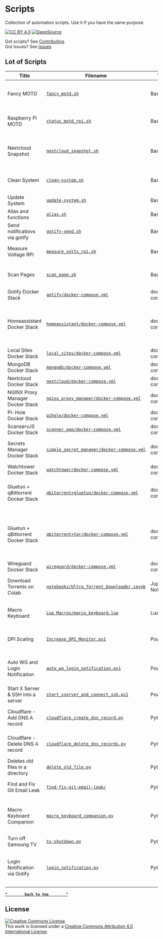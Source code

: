 <!-- Generated on 2023-08-23 20:22:57+00:00  -->

<!-- Do not edit this file. Edit README.md/base.md.j2 instead. -->
# Scripts
Collection of automation scripts. Use it if you have the same purpose.

[![CC BY 4.0](https://img.shields.io/badge/license-CC%20BY%204.0-brightgreen)](license.md)
[![DeepSource](https://deepsource.io/gh/bearlike/scripts.svg/)](https://deepsource.io/gh/bearlike/scripts/)

Got scripts? See [Contributing](.github/CONTRIBUTING.md).
<br> Got Issues? See [Issues](https://github.com/bearlike/scripts/issues)

## Lot of Scripts

|               Title                |                                                Filename                                                |       Type       |                                                                                              Description                                                                                               |
| ---------------------------------- | ------------------------------------------------------------------------------------------------------ | ---------------- | ------------------------------------------------------------------------------------------------------------------------------------------------------------------------------------------------------ |
| Fancy MOTD                         | [`fancy_motd.sh`](bash/fancy_motd.sh)                                                                  | Bash             | A really cool MOTD that displays system information on login. [**`Screenshot 🖼️`**](https://i.imgur.com/GibVoZM.jpg)                                                                                   |
| Raspberry Pi MOTD                  | [`status_motd_rpi.sh`](bash/status_motd_rpi.sh)                                                        | Bash             | Raspberry Pi MOTD that displays basic system information on login. [**`Screenshot 🖼️`**](https://i.imgur.com/jlRtMrF.jpg)                                                                              |
| Nextcloud Snapshot                 | [`nextcloud_snapshot.sh`](bash/nextcloud_snapshot.sh)                                                  | Bash             | Snapshot Nextcloud and uploads to remote locations such as Google Drive. Can be used as a Cronjob.                                                                                                     |
| Clean System                       | [`clean-system.sh`](bash/clean-system.sh)                                                              | Bash             | Removing unused `apt` packages, kernels, thumbnail cache, and docker objects.                                                                                                                          |
| Update System                      | [`update-system.sh`](bash/update-system.sh)                                                            | Bash             | For Updating `apt` Packages and Portainer via docker.                                                                                                                                                  |
| Alias and functions                | [`alias.sh`](bash/alias.sh)                                                                            | Bash             | Human friendly aliases and functions                                                                                                                                                                   |
| Send notificatiovs via gotify      | [`gotify-send.sh`](bash/gotify-send.sh)                                                                | Bash             | Send notifications via gotify                                                                                                                                                                          |
| Measure Voltage RPi                | [`measure_volts_rpi.sh`](bash/measure_volts_rpi.sh)                                                    | Bash             | Display Raspberry Pi voltage and checks if it is undervolted.                                                                                                                                          |
| Scan Pages                         | [`scan_page.sh`](bash/scan_page.sh)                                                                    | Bash             | Scan a page from my HP flatbed scanner through SANE (Scanner Access Now Easy) interface                                                                                                                |
| Gotify Docker Stack                | [`gotify/docker-compose.yml`](/docker-compose/gotify/docker-compose.yml)                               | docker-compose   | Basic Gotify Docker stack. [Refer documentation](https://gotify.net/docs/)                                                                                                                             |
| Homeassistant Docker Stack         | [`homeassistant/docker-compose.yml`](/docker-compose/homeassistant/docker-compose.yml)                 | docker-compose   | Home Assistant stack with healthcheck & support for accessing host docker containers. [`configuration.yaml`](/docker-compose/homeassistant/configuration.yaml) with some custom sensors (VPN IP, etc.) |
| Local Sites Docker Stack           | [`local_sites/docker-compose.yml`](/docker-compose/local_sites/docker-compose.yml)                     | docker-compose   | Docker stack to host static site(s)                                                                                                                                                                    |
| MongoDB Docker Stack               | [`mongodb/docker-compose.yml`](/docker-compose/mongodb/docker-compose.yml)                             | docker-compose   | MongoDB and Mongo Express                                                                                                                                                                              |
| Nextcloud Docker Stack             | [`nextcloud/docker-compose.yml`](/docker-compose/nextcloud/docker-compose.yml)                         | docker-compose   | The Nextcloud Docker stack that I use.                                                                                                                                                                 |
| NGINX Proxy Manager Docker Stack   | [`nginx_proxy_manager/docker-compose.yml`](/docker-compose/nginx_proxy_manager/docker-compose.yml)     | docker-compose   | Simple NGINX Proxy Manager Docker Stack                                                                                                                                                                |
| Pi-Hole Docker Stack               | [`pihole/docker-compose.yml`](/docker-compose/pihole/docker-compose.yml)                               | docker-compose   | Simple Pi-Hole Docker Stack                                                                                                                                                                            |
| ScanservJS Docker Stack            | [`scanner_app/docker-compose.yml`](/docker-compose/scanner_app/docker-compose.yml)                     | docker-compose   | SANE web UI frontend for scanners.                                                                                                                                                                     |
| Secrets Manager Docker Stack       | [`simple_secret_manager/docker-compose.yml`](/docker-compose/simple_secret_manager/docker-compose.yml) | docker-compose   | Secure storage, and delivery for tokens Visit [bearlike/simple-secrets-manager](https://github.com/bearlike/simple-secrets-manager) to know more.                                                      |
| Watchtower Docker Stack            | [`watchtower/docker-compose.yml`](/docker-compose/watchtower/docker-compose.yml)                       | docker-compose   | Simple Watchtower Docker Stack                                                                                                                                                                         |
| Gluetun + qBittorrent Docker Stack | [`qbitorrent+gluetun/docker-compose.yml`](/docker-compose/qbitorrent%2Bgluetun/docker-compose.yml)     | docker-compose   | qBittorrent with all connection routed through a Gluetun container (VPN). Purely for educational purpose                                                                                               |
| Gluetun + qBittorrent Docker Stack | [`qbitorrent+tor/docker-compose.yml`](/docker-compose/qbitorrent%2Btor/docker-compose.yml)             | docker-compose   | qBittorrent with all connection routed through the Tor network (via SOCKS5). Not recommended (See why on the inline comments). Purely for educational purpose                                          |
| Wireguard Docker Stack             | [`wireguard/docker-compose.yml`](/docker-compose/wireguard/docker-compose.yml)                         | docker-compose   | Simple Wireguard Docker Stack                                                                                                                                                                          |
| Download Torrents on Colab         | [`notebooks/Ultra_Torrent_Downloader.ipynb`](/notebooks/Ultra_Torrent_Downloader.ipynb)                | Jupyter Notebook | Downloading Torrents using Google Colab. Powered by qBittorrent WebUI and ngrok.                                                                                                                       |
| Macro Keyboard                     | [`Lua Macros/marco_keyboard.lua`](lua/Lua%20Macros/marco_keyboard.lua)                                 | Lua              | Load this script in [Lua Macros](https://github.com/me2d13/luamacros) to use multiple-keyboards for macro-triggerring application.                                                                     |
| DPI Scaling                        | [`Increase_DPI_Monitor.ps1`](powershell/Increase_DPI_Monitor.ps1)                                      | Powershell       | Change DPI and Open-Shell Start Menu Orb size depending upon where you are sitting.                                                                                                                    |
| Auto WG and Login Notification     | [`auto_wg_login_notification.ps1`](powershell/auto_wg_login_notification.ps1)                          | Powershell       | Connect to WireGuard Tunnel when not connected to home network and sends login notification.                                                                                                           |
| Start X Server & SSH into a server | [`start_xserver_and_connect_ssh.ps1`](powershell/start_xserver_and_connect_ssh.ps1)                    | Powershell       | Start X Server on Windows (Xming or VcXsrv) and SSH into a server                                                                                                                                      |
| Cloudflare - Add DNS A record      | [`cloudflare_create_dns_record.py`](python/cloudflare_create_dns_record.py)                            | Python           | Adds DNS A record pointing to a mentioned server using Cloudflare API v4.                                                                                                                              |
| Cloudflare - Delete DNS A record   | [`cloudflare_delete_dns_records.py`](python/cloudflare_delete_dns_records.py)                          | Python           | Deletes DNS A record pointing to a mentioned server using Cloudflare API v4.                                                                                                                           |
| Deletes old files in a directory   | [`delete_old_file.py`](python/delete_old_file.py)                                                      | Python           | Periodically deletes old files from a directory. For use in torrent box(es).                                                                                                                           |
| Find and Fix Git Email Leak        | [`find-fix-git-email-leak/`](https://github.com/bearlike/find-fix-git-email-leak/)                     | Python           | Find and Fix publicly accessible commit email addresses.                                                                                                                                               |
| Macro Keyboard Companion           | [`macro_keyboard_companion.py`](python/macro_keyboard_companion.py)                                    | Python           | Companion script for my Macro Keyboard. `Lua Macros/marco_keyboard.lua` for keyboard input grabbing. Basic alternative for AutoHotKey.                                                                 |
| Turn off Samsung TV                | [`tv-shutdown.py`](python/tv-shutdown.py)                                                              | Python           | Turn off Samsung TV using `samsungctl`.                                                                                                                                                                |
| Login Notification via Gotify      | [`login_notification.py`](python/login_notification.py)                                                | Python           | Retrieves `Gotify` tokens from `Simple Secrets Manager (SSM)` and sends notification on user login. For Windows, Use task scheduler to automate.                                                       |


**[`^        back to top        ^`](#Scripts)**


## License
[![Creative Commons License](http://i.creativecommons.org/l/by/4.0/88x31.png)](http://creativecommons.org/licenses/by/4.0/)
<br> This work is licensed under a [Creative Commons Attribution 4.0 International License](http://creativecommons.org/licenses/by/4.0/).